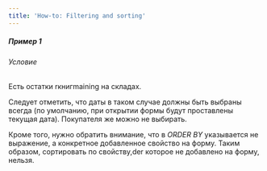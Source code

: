 ```yaml
---
title: 'How-to: Filtering and sorting'
---
```


##### Пример 1

###### Условие

Есть остатки rкнигmaining на складах.



Следует отметить, что даты в таком случае должны быть выбраны всегда (по умолчанию, при открытии формы будут проставлены текущая дата). Покупателя же можно не выбирать.

Кроме того, нужно обратить внимание, что в *ORDER BY* указывается не выражение, а конкретное добавленное свойство на форму. Таким образом, сортировать по свойству,der которое не добавлено на форму, нельзя.
